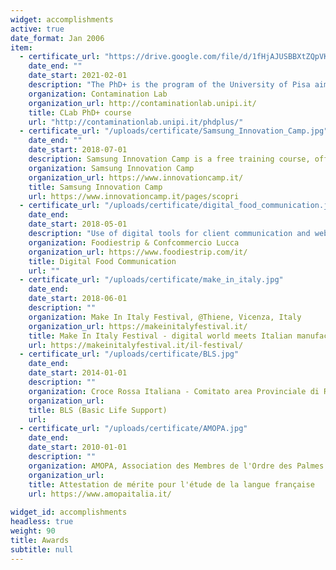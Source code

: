 ```yaml
---
widget: accomplishments
active: true
date_format: Jan 2006
item:
  - certificate_url: "https://drive.google.com/file/d/1fHjAJUSBBXtZQpVKouoqxQdDxc8SZaYF/view?usp=sharing"
    date_end: ""
    date_start: 2021-02-01
    description: "The PhD+ is the program of the University of Pisa aimed at promoting and encouraging the entrepreneurial spirit and innovation among students of Master’s degree, Phd students and professors. See the Final Pitch [slides](http://contaminationlab.unipi.it/wp-content/uploads/2021/03/slide-kids-care.pdf) or [PDF](https://drive.google.com/file/d/1FHCVmZUkLmBvAltxYKXCbWG9in99EM4u/view?usp=sharing)."
    organization: Contamination Lab 
    organization_url: http://contaminationlab.unipi.it/
    title: CLab PhD+ course
    url: "http://contaminationlab.unipi.it/phdplus/"
  - certificate_url: "/uploads/certificate/Samsung_Innovation_Camp.jpg"
    date_end: ""
    date_start: 2018-07-01
    description: Samsung Innovation Camp is a free training course, offered by Samsung in partnership with Randstad, dedicated to recent graduates and students of Italian public universities who want to increase their knowledge and the competitiveness of their professional profile.
    organization: Samsung Innovation Camp
    organization_url: https://www.innovationcamp.it/
    title: Samsung Innovation Camp 
    url: https://www.innovationcamp.it/pages/scopri
  - certificate_url: "/uploads/certificate/digital_food_communication.jpg"
    date_end: 
    date_start: 2018-05-01
    description: "Use of digital tools for client communication and web promotion of food business"
    organization: Foodiestrip & Confcommercio Lucca
    organization_url: https://www.foodiestrip.com/it/
    title: Digital Food Communication
    url: ""
  - certificate_url: "/uploads/certificate/make_in_italy.jpg"
    date_end: 
    date_start: 2018-06-01
    description: ""
    organization: Make In Italy Festival, @Thiene, Vicenza, Italy
    organization_url: https://makeinitalyfestival.it/
    title: Make In Italy Festival - digital world meets Italian manufacturing 
    url: https://makeinitalyfestival.it/il-festival/
  - certificate_url: "/uploads/certificate/BLS.jpg"
    date_end: 
    date_start: 2014-01-01
    description: ""
    organization: Croce Rossa Italiana - Comitato area Provinciale di Roma
    organization_url: 
    title: BLS (Basic Life Support)
    url: 
  - certificate_url: "/uploads/certificate/AMOPA.jpg"
    date_end: 
    date_start: 2010-01-01
    description: ""
    organization: AMOPA, Association des Membres de l'Ordre des Palmes Académiques
    organization_url: 
    title: Attestation de mérite pour l'étude de la langue française
    url: https://www.amopaitalia.it/
    
widget_id: accomplishments
headless: true
weight: 90
title: Awards
subtitle: null
---
```

